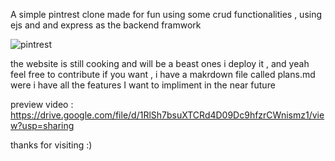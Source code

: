 A simple pintrest clone made for fun using some crud functionalities , using ejs and and express as the backend framwork


![pintrest](https://github.com/user-attachments/assets/92752eec-b860-4330-b0fb-abc266700baa)

the website is still cooking and will be a beast ones i deploy it , and yeah feel free to contribute if you want , i have a makrdown file called plans.md were i have all the features I want to impliment in the near future 

preview video : https://drive.google.com/file/d/1RlSh7bsuXTCRd4D09Dc9hfzrCWnismz1/view?usp=sharing


thanks for visiting :) 
